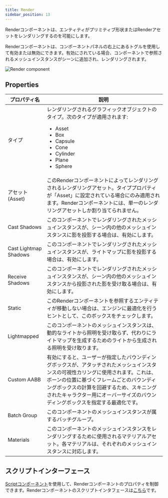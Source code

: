 ```yaml
---
title: Render
sidebar_position: 13
---
```


Renderコンポーネントは、エンティティがプリミティブ形状またはRenderアセットをレンダリングするのを可能にします。

Renderコンポーネントは、コンポーネントパネルの右上にあるトグルを使用して有効または無効にできます。有効にされている場合、コンポーネントで参照されるメッシュインスタンスがシーンに追加され、レンダリングされます。

![Render component][1]

## Properties

| プロパティ名              | 説明 |
|-----------------------|-------------|
| タイプ                  | レンダリングされるグラフィックオブジェクトのタイプ。次のタイプが適用されます:<ul><li>Asset</li><li>Box</li><li>Capsule</li><li>Cone</li><li>Cylinder</li><li>Plane</li><li>Sphere</li></ul> |
| アセット (Asset)                 | このRenderコンポーネントによってレンダリングされるレンダリングアセット。タイププロパティが「Asset」に設定されている場合にのみ適用されます。Renderコンポーネントには、単一のレンダリングアセットしか割り当てられません。 |
| Cast Shadows          | このコンポーネントでレンダリングされたメッシュインスタンスが、シーン内の他のメッシュインスタンスに影を投影する場合は、有効にします。 |
| Cast Lightmap Shadows | このコンポーネントでレンダリングされたメッシュインスタンスが、ライトマップに影を投影する場合は、有効にします。 |
| Receive Shadows       | このコンポーネントでレンダリングされたメッシュインスタンスが、シーン内の他のメッシュインスタンスから投影された影を受け取る場合は、有効にします。 |
| Static                | このRenderコンポーネントを参照するエンティティが移動しない場合は、エンジンに最適化を行うヒントとして、このボックスをチェックします。 |
| Lightmapped           | このコンポーネントのメッシュインスタンスは、動的なライトから照明を受け取らず、代わりにライトマップを生成するためのライトから生成される照明を受け取ります。 |
| Custom AABB           | 有効にすると、ユーザーが指定したバウンディングボックスが、アタッチされたメッシュインスタンスの可視性カリングに使用されます。これは、ボーンの位置に基づくフレームごとのバウンディングボックスの計算を回避するため、スキニングされたキャラクター用にオーバーサイズのバウンディングボックスを指定する最適化です。 |
| Batch Group           | このコンポーネントのメッシュインスタンスが属するバッチグループ。 |
| Materials             | このコンポーネントのメッシュインスタンスをレンダリングするために使用されるマテリアルアセット。各マテリアルは、それぞれのメッシュインスタンスに対応します。 |

## スクリプトインターフェース

[Scriptコンポーネント][2]を使用して、Renderコンポーネントのプロパティを制御できます。Renderコンポーネントのスクリプトインタフェースは[こちら][3]です。

[1]: /images/user-manual/scenes/components/component-render.png
[2]: /user-manual/packs/components/script
[3]: /api/pc.RenderComponent.html
